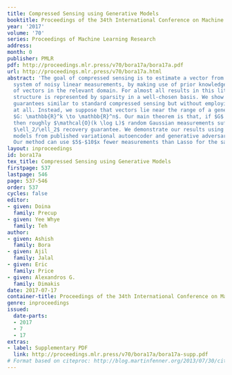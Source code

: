```yaml
---
title: Compressed Sensing using Generative Models
booktitle: Proceedings of the 34th International Conference on Machine Learning
year: '2017'
volume: '70'
series: Proceedings of Machine Learning Research
address: 
month: 0
publisher: PMLR
pdf: http://proceedings.mlr.press/v70/bora17a/bora17a.pdf
url: http://proceedings.mlr.press/v70/bora17a.html
abstract: 'The goal of compressed sensing is to estimate a vector from an underdetermined
  system of noisy linear measurements, by making use of prior knowledge on the structure
  of vectors in the relevant domain. For almost all results in this literature, the
  structure is represented by sparsity in a well-chosen basis. We show how to achieve
  guarantees similar to standard compressed sensing but without employing sparsity
  at all. Instead, we suppose that vectors lie near the range of a generative model
  $G: \mathbb{R}^k \to \mathbb{R}^n$. Our main theorem is that, if $G$ is $L$-Lipschitz,
  then roughly $\mathcal{O}(k \log L)$ random Gaussian measurements suffice for an
  $\ell_2/\ell_2$ recovery guarantee. We demonstrate our results using generative
  models from published variational autoencoder and generative adversarial networks.
  Our method can use $5$-$10$x fewer measurements than Lasso for the same accuracy.'
layout: inproceedings
id: bora17a
tex_title: Compressed Sensing using Generative Models
firstpage: 537
lastpage: 546
page: 537-546
order: 537
cycles: false
editor:
- given: Doina
  family: Precup
- given: Yee Whye
  family: Teh
author:
- given: Ashish
  family: Bora
- given: Ajil
  family: Jalal
- given: Eric
  family: Price
- given: Alexandros G.
  family: Dimakis
date: 2017-07-17
container-title: Proceedings of the 34th International Conference on Machine Learning
genre: inproceedings
issued:
  date-parts:
  - 2017
  - 7
  - 17
extras:
- label: Supplementary PDF
  link: http://proceedings.mlr.press/v70/bora17a/bora17a-supp.pdf
# Format based on citeproc: http://blog.martinfenner.org/2013/07/30/citeproc-yaml-for-bibliographies/
---
```

